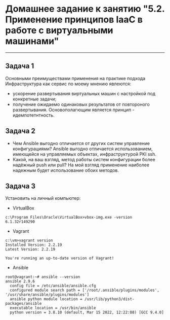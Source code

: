 # Домашнее задание к занятию "5.2. Применение принципов IaaC в работе с виртуальными машинами"

---

## Задача 1

Основными преимуществами применения на практике подхода Инфраструктура как сервис по моему мнению явлеются:  
 - ускорение развертывания виртуальных машин c настройкой под конкретные задачи;  
 - получение ожидаемо одинаковых результатов от повтороного развертывания.
Основополагющим является принцип - идемпотетнтность.

## Задача 2

- Чем Ansible выгодно отличается от других систем управление конфигурациями?
  Ansible выгодно отличается использованием, имеющейся на управляемых объектах, инфраструктурой PKI ssh.
- Какой, на ваш взгляд, метод работы систем конфигурации более надёжный push или pull?
  На мой взгляд применение наиболее надежным будет использование обоих методов.

## Задача 3

Установить на личный компьютер:

- VirtualBox
```
c:\Program Files\Oracle\VirtualBox>vbox-img.exe -version
6.1.32r149290
```
- Vagrant
```
c:\vm>vagrant version
Installed Version: 2.2.19
Latest Version: 2.2.19

You're running an up-to-date version of Vagrant!
```
- Ansible
```
root@vagrant:~# ansible --version
ansible 2.9.6
  config file = /etc/ansible/ansible.cfg
  configured module search path = ['/root/.ansible/plugins/modules', '/usr/share/ansible/plugins/modules']
  ansible python module location = /usr/lib/python3/dist-packages/ansible
  executable location = /usr/bin/ansible
  python version = 3.8.10 (default, Mar 15 2022, 12:22:08) [GCC 9.4.0]
```
